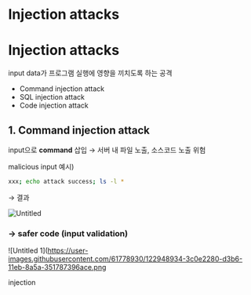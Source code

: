 # Injection attacks

# Injection attacks

input data가 프로그램 실행에 영향을 끼치도록 하는 공격

- Command injection attack
- SQL injection attack
- Code injection attack

## 1. Command injection attack

input으로 **command** 삽입 → 서버 내 파일 노출, 소스코드 노출 위험   

malicious input 예시)

```bash
xxx; echo attack success; ls -l *
```

→ 결과   

![Untitled](https://user-images.githubusercontent.com/61778930/122948874-33b5e780-d3b6-11eb-84c8-31d74e2a7803.png)

### → safer code (input validation)

![Untitled 1](https://user-images.githubusercontent.com/61778930/122948934-3c0e2280-d3b6-11eb-8a5a-351787396ace.png


injection
